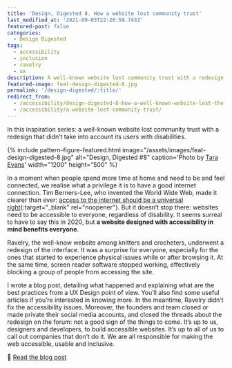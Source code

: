 ```yaml
---
title: 'Design, Digested 8. How a website lost community trust'
last_modified_at: '2021-09-03T22:26:59.743Z'
featured-post: false
categories:
  - Design Digested
tags:
  - accessibility
  - inclusion
  - ravelry
  - ux
description: A well-known website lost community trust with a redesign that didn't take into account its users with disabilities.
featured-image: feat-design-digested-8.jpg
permalink: '/design-digested/:title/'
redirect_from:
  - /accessibility/design-digested-8-how-a-well-known-website-lost-the-trust-of-their-community/
  - /accessibility/a-website-lost-community-trust/
---
```

<p class="lead">In this inspiration series: a well-known website lost community trust with a redesign that didn’t take into account its users with disabilities.</p>

<!--more-->

{% include pattern-figure-featured.html image="/assets/images/feat-design-digested-8.jpg" alt="Design, Digested #8" caption='Photo by <a href="https://unsplash.com/photos/IcvR0jFbsz0" target="_blank" rel="noopener">Tara Evans</a>' width="1200" height="500" %}

In a moment when people spend more time at home and need to be and feel connected, we realise what a privilege it is to have a good internet connection. Tim Berners-Lee, who invented the World Wide Web, made it clearer than ever: [access to the internet should be a universal right](https://www.theguardian.com/commentisfree/2020/jun/04/covid-19-internet-universal-right-lockdown-online){:target="_blank" rel="noopener"}. But it doesn’t stop there: websites need to be accessible to everyone, regardless of disability. It seems surreal to have to say this in 2020, but **a website designed with accessibility in mind benefits everyone**.

Ravelry, the well-know website among knitters and crocheters, underwent a redesign of the interface. It was a surprise for everyone, especially for the ones that started to experience physical issues while or after browsing it. At the same time, screen reader software stopped working, effectively blocking a group of people from accessing the site.

I wrote a blog post, detailing what happened and explaining what are the best practices from a UX Design point of view. You’ll also find some useful articles if you’re interested in knowing more. In the meantime, Ravelry didn’t fix the accessibility issues. Moreover, the founders and team closed or made private their social media accounts, and closed the threads about the redesign on the forum: not a good sign of the things to come. It’s up to us, designers and developers, to build accessible websites. It’s up to all of us to call out companies that don’t do it. We are all responsible for making the web accessible, usable and inclusive.

<p class="detached">🔗 <a href="{{ site.url }}/design/ravelry-rebranding/">Read the blog post</a></p>
